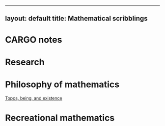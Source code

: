 
---
layout: default
title: Mathematical scribblings
---








# CARGO notes #





# Research #





# Philosophy of mathematics #
[Topos, being, and existence][TBE]



# Recreational mathematics 



[TBE]: 2017-05-17-Topos-being-and-existence.html
